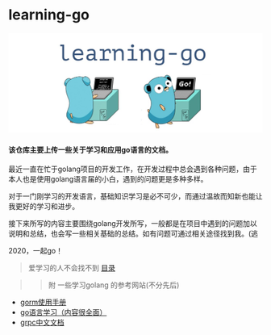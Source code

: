 # learning-go

![image](https://github.com/sunct/learning-go/blob/master/images/page.jpg)

#### 该仓库主要上传一些关于学习和应用go语言的文档。

最近一直在忙于golang项目的开发工作，在开发过程中总会遇到各种问题，由于本人也是使用golang语言届的小白，遇到的问题更是多种多样。

对于一门刚学习的开发语言，基础知识学习是必不可少，而通过温故而知新也能让我更好的学习和进步。

接下来所写的内容主要围绕golang开发所写，一般都是在项目中遇到的问题加以说明和总结，也会写一些相关基础的总结。如有问题可通过相关途径找到我。(逃

2020，一起go！



>爱学习的人不会找不到 [目录](https://github.com/sunct/learning-go/blob/master/directory.md)


> > 附 一些学习golang 的参考网站(不分先后)

- [gorm使用手册](http://gorm.book.jasperxu.com/)
- [go语言学习（内容很全面）](http://www.topgoer.com/)
- [grpc中文文档](http://doc.oschina.net/grpc)


